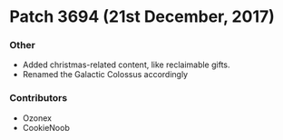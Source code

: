 # Patch 3694 (21st December, 2017)

### Other

- Added christmas-related content, like reclaimable gifts.
- Renamed the Galactic Colossus accordingly

### Contributors

- Ozonex
- CookieNoob
